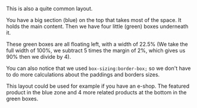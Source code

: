 This is also a quite common layout.

You have a big section (blue) on the top that takes most of the space. It holds the main content. Then we have four little (green) boxes underneath it.

These green boxes are all floating left, with a width of 22.5% (We take the full width of 100%, we subtract 5 times the margin of 2%, which gives us 90% then we divide by 4).

You can also notice that we used `box-sizing:border-box;` so we don't have to do more calculations about the paddings and borders sizes.

This layout could be used for example if you have an e-shop. The featured product in the blue zone and 4 more related products at the bottom in the green boxes.
